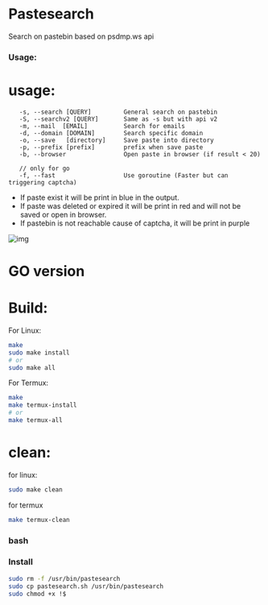 Pastesearch
============

Search on pastebin based on psdmp.ws api

### Usage:

usage:
======

```
   -s, --search [QUERY]         General search on pastebin
   -S, --searchv2 [QUERY]       Same as -s but with api v2
   -m, --mail  [EMAIL]          Search for emails 
   -d, --domain [DOMAIN]        Search specific domain
   -o, --save   [directory]     Save paste into directory
   -p, --prefix [prefix]        prefix when save paste
   -b, --browser                Open paste in browser (if result < 20)

   // only for go
   -f, --fast                   Use goroutine (Faster but can triggering captcha)
```

- If paste exist it will be print in blue in the output.
- If paste was deleted or expired it will be print in red and will not be saved or open in browser.
- If pastebin is not reachable cause of captcha, it will be print in purple

![img](out.png) 

# GO version 


Build:
======

For Linux: 

```sh
make 
sudo make install
# or
sudo make all
```
For Termux:

```sh
make
make termux-install
# or
make termux-all
```

clean:
======

for linux:

```sh
sudo make clean
```

for termux

```sh
make termux-clean
```

### bash 

### Install 

```sh 
sudo rm -f /usr/bin/pastesearch
sudo cp pastesearch.sh /usr/bin/pastesearch
sudo chmod +x !$
```
